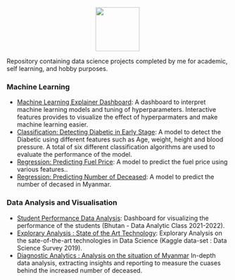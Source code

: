 <div id="header" align="center">
  <img src="https://media.giphy.com/media/M9gbBd9nbDrOTu1Mqx/giphy.gif" width="100"/>
</div>

Repository containing data science projects completed by me for academic, self learning, and hobby purposes.

### Machine Learning
  - [Machine Learning Explainer Dashboard](https://machine-learn-ex.herokuapp.com/): A dashboard to interpret machine learning models and tuning of hyperparameters. Interactive features provides to visualize the effect of hyperparmaters and make machine learning easier. 
  - [Classification: Detecting Diabetic in Early Stage](https://github.com/myothida/diabetic-detection-app.git): A model to detect the Diabetic using different features such as Age, weight, height and blood pressure. A total of six different classification algorithms are used to evaluate the performance of the model. 
  - [Regression: Predicting Fuel Price](Link): A model to predict the fuel price using various features..
  - [Regression: Predicting Number of Deceased](Link): A model to predict the number of decased in Myanmar. 
### Data Analysis and Visualisation
  - [Student Performance Data Analysis](https://da-grade-bhutan.herokuapp.com/): Dashboard for visualizing the performance of the students (Bhutan - Data Analytic Class 2021-2022). 
  - [Explorary Analysis : State of the Art Technology](https://github.com/myothida/survey_dashboard.git): Explorary Analysis on the sate-of-the-art technologies in Data Science (Kaggle data-set : Data Science Survey 2019).
  - [Diagnostic Analytics : Analysis on the situation of Myanmar](link) In-depth data analysis, extracting insights and reporting to measure the cuases behind the increased number of deceased. 
